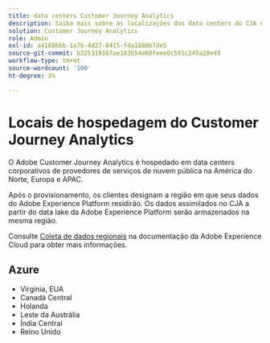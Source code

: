 ```yaml
---
title: data centers Customer Journey Analytics
description: Saiba mais sobre as localizações dos data centers do CJA em todo o mundo.
solution: Customer Journey Analytics
role: Admin
exl-id: a41686bb-1a7b-4d27-8415-f4a1880b7de5
source-git-commit: b325319167ae183b54e60feee0c591c245a20e49
workflow-type: tm+mt
source-wordcount: '100'
ht-degree: 3%

---
```


# Locais de hospedagem do Customer Journey Analytics

O Adobe Customer Journey Analytics é hospedado em data centers corporativos de provedores de serviços de nuvem pública na América do Norte, Europa e APAC.

Após o provisionamento, os clientes designam a região em que seus dados do Adobe Experience Platform residirão. Os dados assimilados no CJA a partir do data lake da Adobe Experience Platform serão armazenados na mesma região.

Consulte [Coleta de dados regionais](https://experienceleague.adobe.com/pt-br/docs/core-services/interface/data-collection/rdc) na documentação da Adobe Experience Cloud para obter mais informações.

## Azure

- Virgínia, EUA
- Canadá Central
- Holanda
- Leste da Austrália
- Índia Central
- Reino Unido

